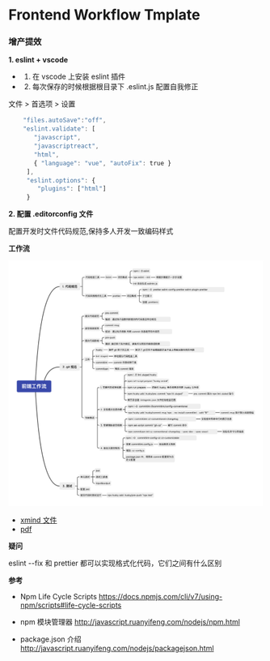 # Frontend Workflow Tmplate

### 增产提效

**1. eslint + vscode**

- 1. 在 vscode 上安装 eslint 插件
- 2. 每次保存的时候根据根目录下 .eslint.js 配置自我修正

文件 > 首选项 > 设置

```js
    "files.autoSave":"off",
    "eslint.validate": [
       "javascript",
       "javascriptreact",
       "html",
       { "language": "vue", "autoFix": true }
     ],
     "eslint.options": {
        "plugins": ["html"]
     }
```

**2. 配置 .editorconfig 文件**

配置开发时文件代码规范,保持多人开发一致编码样式

**工作流**

![流程图](./doc/前端工作流.png)

- [xmind 文件](./doc/前端工作流.xmind)
- [pdf](./doc/commit规范方案探讨.pdf)

**疑问**

eslint --fix 和 prettier 都可以实现格式化代码，它们之间有什么区别

**参考**

- Npm Life Cycle Scripts https://docs.npmjs.com/cli/v7/using-npm/scripts#life-cycle-scripts

- npm 模块管理器 http://javascript.ruanyifeng.com/nodejs/npm.html
- package.json 介绍 http://javascript.ruanyifeng.com/nodejs/packagejson.html
